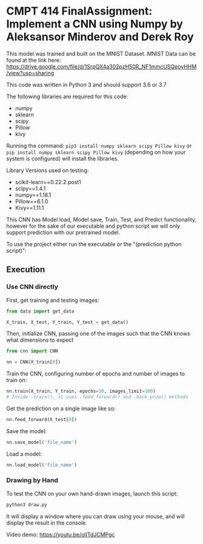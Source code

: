 # CMPT 414 FinalAssignment: Implement a CNN using Numpy by Aleksansor Minderov and Derek Roy

This model was trained and built on the MNIST Dataset. MNIST Data can be found at the link here: https://drive.google.com/file/d/1SrpQX4a302pzH50R_NF1mmcUSQeoyHHM/view?usp=sharing

This code was written in Python 3 and should support 3.6 or 3.7



The following libraries are required for this code: 
- numpy
- sklearn
- scipy 
- Pillow
- kivy

Running the command: `pip3 install numpy sklearn scipy Pillow kivy` or `pip install numpy sklearn scipy Pillow kivy` (depending on how your system is configured) will install the libraries.



Library Versions used on testing:
- scikit-learn==0.22.2.post1
- scipy==1.4.1
- numpy==1.18.1
- Pillow==6.1.0
- Kivy==1.11.1



This CNN has Model load, Model save, Train, Test, and Predict functionality, however for the sake of our executable and python script we will only support prediction with our pretrained model. 

To use the project either run the executable or the "(prediction python script)": 

## Execution
### Use CNN directly
First, get training and testing images:
```python
from data import get_data

X_train, X_test, Y_train, Y_test = get_data()
```

Then, initialize CNN, passing one of the images such that the CNN knows what dimensions to expect
```python
from cnn import CNN

nn = CNN(X_train[0])
```

Train the CNN, configuring number of epochs and number of images to train on:
```python
nn.train(X_train, Y_train, epochs=10, images_limit=100)
# Inside .train(), it uses .feed_forward() and .back_prop() methods
```

Get the prediction on a single image like so:
```python
nn.feed_forward(X_test[0])
```

Save the model:
```python
nn.save_model('file_name')
```

Load a model:
```python
nn.load_model('file_name')
```
### Drawing by Hand
To test the CNN on your own hand-drawn images, launch this script:
```bash
python3 draw.py
```

It will display a window where you can draw using your mouse, and will display the result in the console.

Video demo: https://youtu.be/olITdJCMPgc
